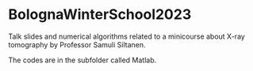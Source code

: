 # BolognaWinterSchool2023
Talk slides and numerical algorithms related to a minicourse about X-ray tomography by Professor Samuli Siltanen.

The codes are in the subfolder called Matlab. 
